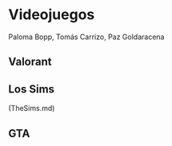 # Videojuegos
Paloma Bopp, Tomás Carrizo, Paz Goldaracena
## Valorant

## Los Sims
(TheSims.md)

## GTA
